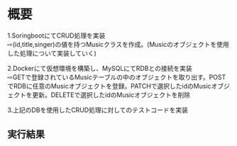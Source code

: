 # 概要  
1.SoringbootにてCRUD処理を実装  
⇨(id,title,singer)の値を持つMusicクラスを作成。(Musicのオブジェクトを使用した処理について実装していく)  

  
2.Dockerにて仮想環境を構築し、MySQLにてRDBとの接続を実装  
⇨GETで登録されているMusicテーブルの中のオブジェクトを取り出す。POSTでRDBに任意のMusicオブジェクトを登録。PATCHで選択したidのMusicオブジェクトを更新。DELETEで選択したidのMusicオブジェクトを削除  

  
3.上記のDBを使用したCRUD処理に対してのテストコードを実装  

## 実行結果  



